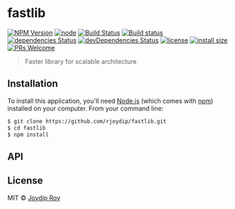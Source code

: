 # fastlib

[![NPM Version](https://img.shields.io/npm/v/fastlib.svg)](https://www.npmjs.com/package/fastlib)
[![node](https://img.shields.io/node/v/fastlib.svg)](https://nodejs.org)
[![Build Status](https://travis-ci.org/rjoydip/fastlib.svg?branch=master)](https://travis-ci.org/rjoydip/fastlib)
[![Build status](https://ci.appveyor.com/api/projects/status/qe5x7i3ift8q7rkv/branch/master?svg=true)](https://ci.appveyor.com/project/rjoydip/fastlib/branch/master)
[![dependencies Status](https://david-dm.org/rjoydip/fastlib/status.svg)](https://david-dm.org/rjoydip/fastlib?type=dev)
[![devDependencies Status](https://david-dm.org/rjoydip/fastlib/dev-status.svg)](https://david-dm.org/rjoydip/fastlib?type=dev)
[![license](https://img.shields.io/badge/license-MIT-blue.svg)](https://img.shields.io/badge/license-MIT-blue.svg)
[![install size](https://packagephobia.now.sh/badge?p=fastlib)](https://packagephobia.now.sh/result?p=fastlib)
[![PRs Welcome](https://img.shields.io/badge/PRs-welcome-brightgreen.svg)](https://reactjs.org/docs/how-to-contribute.html#your-first-pull-request)

> Faster library for scalable architecture

## Installation

To install this application, you'll need [Node.js](https://nodejs.org/en/download/) (which comes with [npm](http://npmjs.com)) installed on your computer. From your command line:

```bash
$ git clone https://github.com/rjoydip/fastlib.git 
$ cd fastlib
$ npm install
```

## API

## License

MIT © [Joydip Roy](https://github.com/rjoydip)
